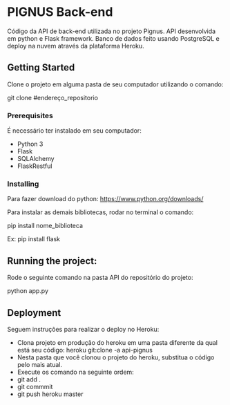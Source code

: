 # PIGNUS Back-end

Código da API de back-end utilizada no projeto Pignus.
API desenvolvida em python e Flask framework.
Banco de dados feito usando PostgreSQL e deploy na nuvem através da plataforma Heroku.

## Getting Started

Clone o projeto em alguma pasta de seu computador utilizando o comando:

git clone  #endereço_repositorio

### Prerequisites

É necessário ter instalado em seu computador:

- Python 3
- Flask
- SQLAlchemy
- FlaskRestful

### Installing

Para fazer download do python: https://www.python.org/downloads/

Para instalar as demais bibliotecas, rodar no terminal o comando:

pip install nome_biblioteca

Ex: pip install flask

## Running the project:

Rode o seguinte comando na pasta API do repositório do projeto:

python app.py

## Deployment

Seguem instruções para realizar o deploy no Heroku:

- Clona projeto em produção do heroku em uma pasta diferente da qual está seu código: heroku git:clone -a api-pignus
- Nesta pasta que você clonou o projeto do heroku, substitua o código pelo mais atual.
- Execute os comando na seguinte ordem:
- git add .
- git commmit
- git push heroku master


